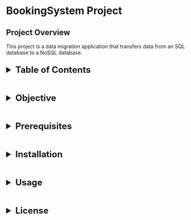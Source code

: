 <!-- markdownlint-disable MD033 -->

# BookingSystem Project

## Project Overview

This project is a data migration application that transfers data from an SQL database to a NoSQL database.

<details>
  <summary style="font-size: 1.5rem; font-weight: bold; margin-top: 1em; margin-bottom: 1em;">Table of Contents</summary>
  <ul>
    <li><a href="#project-overview">Project Overview</a></li>
    <li><a href="#objective">Objective</a></li>
    <li><a href="#prerequisites">Prerequisites</a></li>
    <li><a href="#installation">Installation</a>
      <ul>
        <li><a href="#clone-the-project">Clone the Project</a></li>
        <li><a href="#setting-up-environment-files">Setting Up Environment Files</a></li>
        <li><a href="#setting-up-development-environment">Setting Up Development Environment</a></li>
        <li><a href="#setting-up-the-mongodb-replica-set">Setting Up the MongoDB Replica Set</a></li>
        <li><a href="#installation-of-poetry-environment">Installation of Poetry Environment</a></li>
        <li><a href="#data-normalization">Data Normalization</a></li>
        <li><a href="#data-injection">Data Injection</a></li>
        <li><a href="#verify-data">Verify Data</a></li>
        <li><a href="#test-queries">Test Queries</a></li>
      </ul>
    </li>
    <li><a href="#usage">Usage</a></li>
    <li><a href="#license">License</a></li>
  </ul>
</details>

<details>
  <summary style="font-size: 1.5rem; font-weight: bold; margin-top: 1em; margin-bottom: 1em;">Objective</summary>
  <p>This project is an application for migrating data from an SQL database to a NoSQL database.</p>
</details>

<details>
  <summary style="font-size: 1.5rem; font-weight: bold; margin-top: 1em; margin-bottom: 1em;">Prerequisites</summary>
  <ul>
    <li>Docker (Docker-compose)</li>
    <li>make</li>
  </ul>
</details>

<details>
  <summary style="font-size: 1.5rem; font-weight: bold; margin-top: 1em; margin-bottom: 1em;">Installation</summary>

<h3>Clone the Project</h3>
<pre><code>git clone https://github.com/sessaadouni/Bookingsystem.git
cd Bookingsystem
</code></pre>

<h3>Setting Up Environment Files</h3>
<pre><code>cp .docker/mongo/.env.mongo.example .docker/mongo/.env.mongo
cp .docker/redis/.env.redis.example .docker/redis/.env.redis
cp .env.example .env
</code></pre>

Change the values of the environment variables in the .env.\* files to match your configuration.

<h3>Setting Up Development Environment</h3>
<pre><code>make compose-up
</code></pre>

<h3>Setting Up the MongoDB Replica Set</h3>
<pre><code>make replica-init
</code></pre>

<h3>Installation of Poetry Environment</h3>
<pre><code>make install-poetry
</code></pre>

<h3>Data Normalization</h3>
<pre><code>make denormalize
</code></pre>

<h3>Data Injection</h3>
<pre><code>make inject-redis
make inject-mongo
</code></pre>

<h3>Verify Data</h3>

> For Redis:

<pre><code>make redis-cli

# Replace "Database password" with the actual password
> AUTH "Database password"
> KEYS *
> QUIT [ou Ctrl+C]
</code></pre>

> For Mongo:

<pre><code>make mongo-shell

> show dbs
> use BookingSystemDB
> db.clients.find()
> db.vols.find()
> db.reservations.find()
> quit() [Or Ctrl+C]
</code></pre>

<h3>Test Queries</h3>
<pre><code>make python file=src/api/requests_json.py
make python file=src/api/req_mongo.py
make python file=src/api/requests_redis.py
make python file=src/api/requests_mongo.py
</code></pre>

<h3>Test Big Data</h3>
Inject fake data into MongoDB and Redis.
<pre><code>make python file=src/scripts/fake_data.py</code></pre>
Test queries with big data.
<pre><code>
make python file=src/api/req_mongo.py
make python file=src/api/requests_redis.py
make python file=src/api/requests_mongo.py
</code></pre>

</details>

<details>
  <summary style="font-size: 1.5rem; font-weight: bold; margin-top: 1em; margin-bottom: 1em;">Usage</summary>
  <p>The primary use case for this project is to migrate data from an SQL database to a NoSQL database. The following steps outline the process:</p>
  <ol>
    <li>Data normalization: This involves converting the data from the SQL database to a format that is easier to work with in the NoSQL database.</li>
    <li>Data injection: This involves inserting the normalized data into the NoSQL database.</li>
    <li>Querying the data: This involves querying the data in the NoSQL database using the API.</li>
    <li>Checking Performance: This involves measuring the performance of the data migration process.</li>
  </ol>
</details>

<details>
  <summary style="font-size: 1.5rem; font-weight: bold; margin-top: 1em; margin-bottom: 1em;">License</summary>
  <p>This project is licensed under the MIT License. See the <a href="LICENSE">LICENSE</a> file for more information.</p>
</details>
<!-- markdownlint-enable MD037 -->
